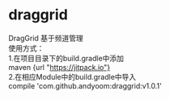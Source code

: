# draggrid
DragGrid 基于频道管理
<br />使用方式：
<br /> 1.在项目目录下的build.gradle中添加
<br />     maven {url "https://jitpack.io"}
<br /> 2.在相应Module中的build.gradle中导入
<br />     compile 'com.github.andyoom:draggrid:v1.0.1'
